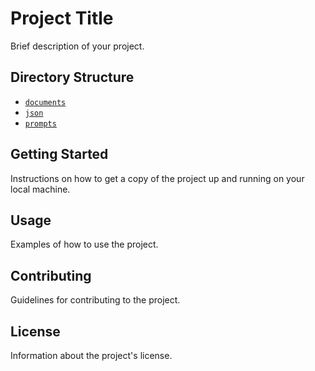 # Project Title

Brief description of your project.

## Directory Structure

- [`documents`](./documents/)
- [`json`](./json/)
- [`prompts`](./prompts/)

## Getting Started

Instructions on how to get a copy of the project up and running on your local machine.

## Usage

Examples of how to use the project.

## Contributing

Guidelines for contributing to the project.

## License

Information about the project's license.
